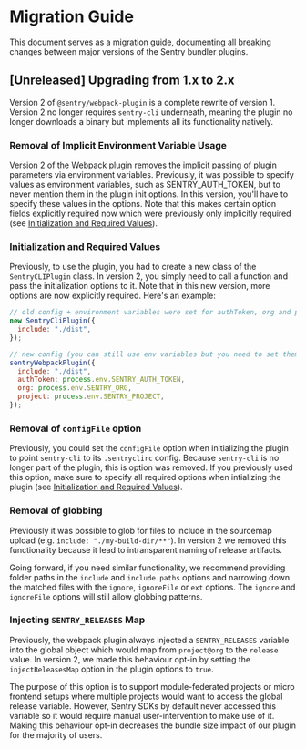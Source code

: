 # Migration Guide

This document serves as a migration guide, documenting all breaking changes between major versions of the Sentry bundler plugins.

## [Unreleased] Upgrading from 1.x to 2.x

Version 2 of `@sentry/webpack-plugin` is a complete rewrite of version 1.
Version 2 no longer requires `sentry-cli` underneath, meaning the plugin no longer downloads a binary but implements all its functionality natively.

### Removal of Implicit Environment Variable Usage

Version 2 of the Webpack plugin removes the implicit passing of plugin parameters via environment variables.
Previously, it was possible to specify values as environment variables, such as SENTRY_AUTH_TOKEN, but to never mention them in the plugin init options.
In this version, you'll have to specify these values in the options.
Note that this makes certain option fields explicitly required now which were previously only implicitly required (see [Initialization and Required Values](#initialization-and-required-values)).

### Initialization and Required Values

Previously, to use the plugin, you had to create a new class of the `SentryCLIPlugin` class.
In version 2, you simply need to call a function and pass the initialization options to it.
Note that in this new version, more options are now explicitly required. Here's an example:

```js
// old config + environment variables were set for authToken, org and project
new SentryCliPlugin({
  include: "./dist",
});

// new config (you can still use env variables but you need to set them explicitly):
sentryWebpackPlugin({
  include: "./dist",
  authToken: process.env.SENTRY_AUTH_TOKEN,
  org: process.env.SENTRY_ORG,
  project: process.env.SENTRY_PROJECT,
});
```

### Removal of `configFile` option

Previously, you could set the `configFile` option when initializing the plugin to point `sentry-cli` to its `.sentryclirc` config.
Because `sentry-cli` is no longer part of the plugin, this is option was removed.
If you previously used this option, make sure to specify all required options when intializing the plugin (see [Initialization and Required Values](#initialization-and-required-values)).

### Removal of globbing

Previously it was possible to glob for files to include in the sourcemap upload (e.g. `include: "./my-build-dir/**"`).
In version 2 we removed this functionality because it lead to intransparent naming of release artifacts.

Going forward, if you need similar functionality, we recommend providing folder paths in the `include` and `include.paths` options and narrowing down the matched files with the `ignore`, `ignoreFile` or `ext` options.
The `ignore` and `ignoreFile` options will still allow globbing patterns.

### Injecting `SENTRY_RELEASES` Map

Previously, the webpack plugin always injected a `SENTRY_RELEASES` variable into the global object which would map from `project@org` to the `release` value. In version 2, we made this behaviour opt-in by setting the `injectReleasesMap` option in the plugin options to `true`.

The purpose of this option is to support module-federated projects or micro frontend setups where multiple projects would want to access the global release variable. However, Sentry SDKs by default never accessed this variable so it would require manual user-intervention to make use of it. Making this behaviour opt-in decreases the bundle size impact of our plugin for the majority of users.
